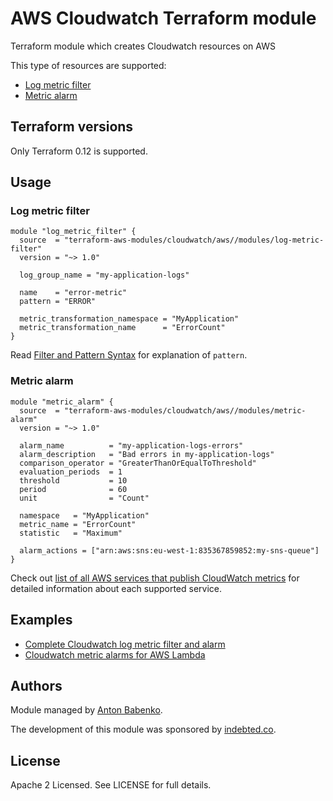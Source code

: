 # AWS Cloudwatch Terraform module

Terraform module which creates Cloudwatch resources on AWS

This type of resources are supported:

* [Log metric filter](https://www.terraform.io/docs/providers/aws/r/cloudwatch_log_metric_filter.html)
* [Metric alarm](https://www.terraform.io/docs/providers/aws/r/cloudwatch_metric_alarm.html)

## Terraform versions

Only Terraform 0.12 is supported.

## Usage

### Log metric filter

```hcl
module "log_metric_filter" {
  source  = "terraform-aws-modules/cloudwatch/aws//modules/log-metric-filter"
  version = "~> 1.0"

  log_group_name = "my-application-logs"

  name    = "error-metric"
  pattern = "ERROR"

  metric_transformation_namespace = "MyApplication"
  metric_transformation_name      = "ErrorCount"
}
```

Read [Filter and Pattern Syntax](https://docs.aws.amazon.com/AmazonCloudWatch/latest/logs/FilterAndPatternSyntax.html) for explanation of `pattern`.

### Metric alarm

```hcl
module "metric_alarm" {
  source  = "terraform-aws-modules/cloudwatch/aws//modules/metric-alarm"
  version = "~> 1.0"

  alarm_name          = "my-application-logs-errors"
  alarm_description   = "Bad errors in my-application-logs"
  comparison_operator = "GreaterThanOrEqualToThreshold"
  evaluation_periods  = 1
  threshold           = 10
  period              = 60
  unit                = "Count"

  namespace   = "MyApplication"
  metric_name = "ErrorCount"
  statistic   = "Maximum"

  alarm_actions = ["arn:aws:sns:eu-west-1:835367859852:my-sns-queue"]
}
```

Check out [list of all AWS services that publish CloudWatch metrics](https://docs.aws.amazon.com/AmazonCloudWatch/latest/monitoring/aws-services-cloudwatch-metrics.html) for detailed information about each supported service.

## Examples

* [Complete Cloudwatch log metric filter and alarm](https://github.com/terraform-aws-modules/terraform-aws-cloudwatch/tree/master/examples/complete-log-metric-filter-and-alarm)
* [Cloudwatch metric alarms for AWS Lambda](https://github.com/terraform-aws-modules/terraform-aws-cloudwatch/tree/master/examples/lambda-metric-alarm)

<!-- BEGINNING OF PRE-COMMIT-TERRAFORM DOCS HOOK -->

<!-- END OF PRE-COMMIT-TERRAFORM DOCS HOOK -->

## Authors

Module managed by [Anton Babenko](https://github.com/antonbabenko).

The development of this module was sponsored by [indebted.co](https://www.indebted.co/?utm_source=terraform-aws-cloudwatch).

## License

Apache 2 Licensed. See LICENSE for full details.
